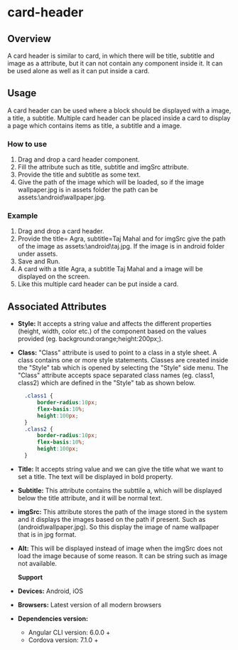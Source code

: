 # card-header

## Overview

A card header is similar to card, in which there will be title, subtitle and image as a attribute, but it can not contain any component inside it. It can be used alone as well as it can put inside a card.

## Usage

A card header can be used where a block should be displayed with a image, a title, a subtitle. Multiple card header can be placed inside a card to display a page which contains items as title, a subtitle and a image.

### How to use

1. Drag and drop a card header component.
2. Fill the attribute such as title, subtitle and imgSrc attribute.
3. Provide the title and subtitle as some text.
4. Give the path of the image which will be loaded, so if the image wallpaper.jpg is in assets folder the path can be assets:\android\wallpaper.jpg.

### Example

1. Drag and drop a card header.
2. Provide the title= Agra, subtitle=Taj Mahal and for imgSrc give the path of the image as assets:\android\taj.jpg. If the image is in android folder under assets.
3. Save and Run.
4. A card with a title Agra, a subtitle Taj Mahal and a image will be displayed on the screen.
5. Like this multiple card header can be put inside a card.

## Associated Attributes

* **Style:** It accepts a string value and affects the different properties \(height, width, color etc.\) of the component based on the values provided \(eg. background:orange;height:200px;\).
* **Class:** "Class" attribute is used to point to a class in a style sheet. A class contains one or more style statements. Classes are created inside the "Style" tab which is opened by selecting the "Style" side menu. The "Class" attribute accepts space separated class names \(eg. class1, class2\) which are defined in the "Style" tab as shown below.

  ```css
    .class1 {
        border-radius:10px;
        flex-basis:10%;
        height:100px;
    }
    .class2 {
        border-radius:10px;
        flex-basis:10%;
        height:100px;
    }
  ```

* **Title:** It accepts string value and we can give the title what we want to set a title. The text will be displayed in bold property. 
* **Subtitle:** This attribute contains the subttile a, which will be displayed below the title attribute, and it will be normal text. 
* **imgSrc:** This attribute stores the path of the image stored in the system and it displays the images based on the path if present. Such as \(android\wallpaper.jpg\). So this display the image of name wallpaper that is in jpg format.
* **Alt:** This will be displayed instead of image when the imgSrc does not load the image because of some reason. It can be string such as image not available.    

  **Support**

* **Devices:** Android, iOS
* **Browsers:**  Latest version of all modern browsers
* **Dependencies version:** 
  * Angular CLI version: 6.0.0 + 
  * Cordova version: 7.1.0 +

